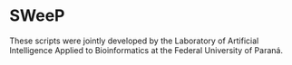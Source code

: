 # SWeeP
These scripts were jointly developed by the Laboratory of Artificial Intelligence Applied to Bioinformatics at the Federal University of Paraná.
